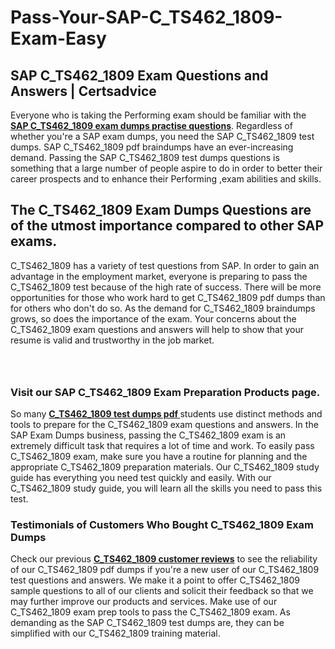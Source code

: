 # Pass-Your-SAP-C_TS462_1809-Exam-Easy
<h2><strong>SAP C_TS462_1809 Exam Questions and Answers | Certsadvice</strong></h2> <p>Everyone who is taking the Performing exam should be familiar with the <a href="http://www.certsadvice.com/sap/c_ts462_1809-practice-questions"><strong>SAP C_TS462_1809 exam dumps practise questions</strong></a>. Regardless of whether you&#39;re a SAP exam dumps, you need the SAP C_TS462_1809 test dumps. SAP C_TS462_1809 pdf braindumps have an ever-increasing demand. Passing the SAP C_TS462_1809 test dumps questions is something that a large number of people aspire to do in order to better their career prospects and to enhance their Performing ,exam abilities and skills.</p> <h2><strong>The C_TS462_1809 Exam Dumps Questions are of the utmost importance compared to other SAP exams.</strong></h2> <p>C_TS462_1809 has a variety of test questions from SAP. In order to gain an advantage in the employment market, everyone is preparing to pass the C_TS462_1809 test because of the high rate of success. There will be more opportunities for those who work hard to get C_TS462_1809 pdf dumps than for others who don&#39;t do so. As the demand for C_TS462_1809 braindumps grows, so does the importance of the exam. Your concerns about the C_TS462_1809 exam questions and answers will help to show that your resume is valid and trustworthy in the job market.</p> <p><a href="http://www.certsadvice.com/sap/c_ts462_1809-practice-questions" style="display: block; padding: 1em 0; text-align: center; "><img alt="" src="https://1.bp.blogspot.com/-RUOr8Wn-CRk/YUYAxC8kcHI/AAAAAAAAAnw/F7BbdI3tw8QDj5z8iX0vQAioQzKiUxduwCLcBGAsYHQ/s0/unnamed.jpg" /></a></p> <h3><strong>Visit our SAP C_TS462_1809 Exam Preparation Products page.</strong></h3> <p>So many <a href="http://www.certsadvice.com/sap/c_ts462_1809-practice-questions"><strong>C_TS462_1809 test dumps pdf </strong></a>students use distinct methods and tools to prepare for the C_TS462_1809 exam questions and answers. In the SAP Exam Dumps business, passing the C_TS462_1809 exam is an extremely difficult task that requires a lot of time and work. To easily pass C_TS462_1809 exam, make sure you have a routine for planning and the appropriate C_TS462_1809 preparation materials. Our C_TS462_1809 study guide has everything you need test quickly and easily. With our C_TS462_1809 study guide, you will learn all the skills you need to pass this test.</p> <h3><strong>Testimonials of Customers Who Bought C_TS462_1809 Exam Dumps</strong></h3> <p>Check our previous <a href="http://www.certsadvice.com/sap/c_ts462_1809-practice-questions"><strong>C_TS462_1809 customer reviews</strong></a> to see the reliability of our C_TS462_1809 pdf dumps if you&#39;re a new user of our C_TS462_1809 test questions and answers. We make it a point to offer C_TS462_1809 sample questions to all of our clients and solicit their feedback so that we may further improve our products and services. Make use of our C_TS462_1809 exam prep tools to pass the C_TS462_1809 exam. As demanding as the SAP C_TS462_1809 test dumps are, they can be simplified with our C_TS462_1809 training material.</p>
